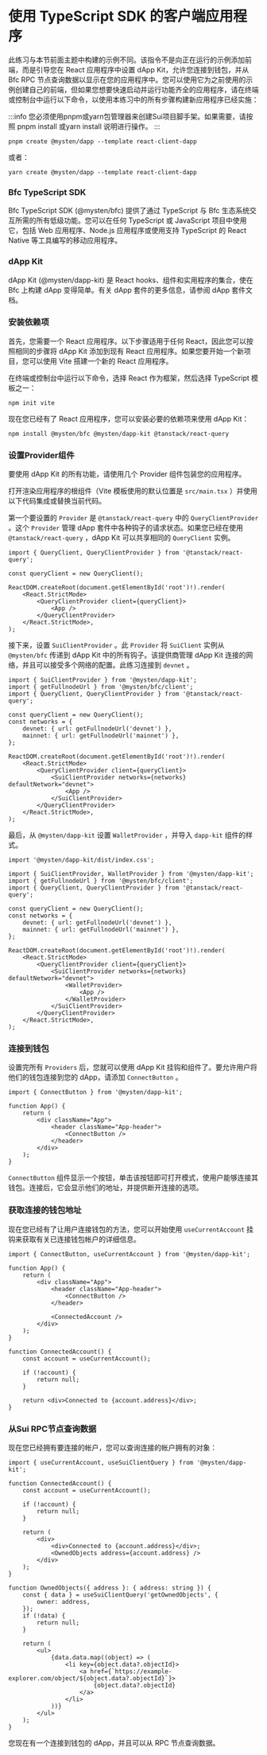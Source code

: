 # 使用 TypeScript SDK 的客户端应用程序

此练习与本节前面主题中构建的示例不同。该指令不是向正在运行的示例添加前端，而是引导您在 React 应用程序中设置 dApp Kit，允许您连接到钱包，并从 Bfc RPC 节点查询数据以显示在您的应用程序中。您可以使用它为之前使用的示例创建自己的前端，但如果您想要快速启动并运行功能齐全的应用程序，请在终端或控制台中运行以下命令，以使用本练习中的所有步骤构建新应用程序已经实施：

:::info
您必须使用pnpm或yarn包管理器来创建Sui项目脚手架。如果需要，请按照 pnpm install 或yarn install 说明进行操作。
:::

```
pnpm create @mysten/dapp --template react-client-dapp
```

或者：

```
yarn create @mysten/dapp --template react-client-dapp
```

### Bfc TypeScript SDK

Bfc TypeScript SDK (@mysten/bfc) 提供了通过 TypeScript 与 Bfc 生态系统交互所需的所有低级功能。您可以在任何 TypeScript 或 JavaScript 项目中使用它，包括 Web 应用程序、Node.js 应用程序或使用支持 TypeScript 的 React Native 等工具编写的移动应用程序。

### dApp Kit

dApp Kit (@mysten/dapp-kit) 是 React hooks、组件和实用程序的集合，使在 Bfc 上构建 dApp 变得简单。有关 dApp 套件的更多信息，请参阅 dApp 套件文档。

### 安装依赖项​

首先，您需要一个 React 应用程序。以下步骤适用于任何 React，因此您可以按照相同的步骤将 dApp Kit 添加到现有 React 应用程序。如果您要开始一个新项目，您可以使用 Vite 搭建一个新的 React 应用程序。

在终端或控制台中运行以下命令，选择 React 作为框架，然后选择 TypeScript 模板之一：

```
npm init vite
```

现在您已经有了 React 应用程序，您可以安装必要的依赖项来使用 dApp Kit：

```
npm install @mysten/bfc @mysten/dapp-kit @tanstack/react-query
```

### 设置Provider组件​

要使用 dApp Kit 的所有功能，请使用几个 Provider 组件包装您的应用程序。

打开渲染应用程序的根组件（Vite 模板使用的默认位置是 `src/main.tsx` ）并使用以下代码集成或替换当前代码。

第一个要设置的 `Provider` 是 `@tanstack/react-query` 中的 `QueryClientProvider` 。这个 `Provider` 管理 dApp 套件中各种钩子的请求状态。如果您已经在使用 `@tanstack/react-query` ，dApp Kit 可以共享相同的 `QueryClient` 实例。

```
import { QueryClient, QueryClientProvider } from '@tanstack/react-query';

const queryClient = new QueryClient();

ReactDOM.createRoot(document.getElementById('root')!).render(
	<React.StrictMode>
		<QueryClientProvider client={queryClient}>
			<App />
		</QueryClientProvider>
	</React.StrictMode>,
);
```

接下来，设置 `SuiClientProvider` 。此 `Provider` 将 `SuiClient` 实例从 `@mysten/bfc` 传递到 dApp Kit 中的所有钩子。该提供商管理 dApp Kit 连接的网络，并且可以接受多个网络的配置。此练习连接到 `devnet` 。

```
import { SuiClientProvider } from '@mysten/dapp-kit';
import { getFullnodeUrl } from '@mysten/bfc/client';
import { QueryClient, QueryClientProvider } from '@tanstack/react-query';

const queryClient = new QueryClient();
const networks = {
	devnet: { url: getFullnodeUrl('devnet') },
	mainnet: { url: getFullnodeUrl('mainnet') },
};

ReactDOM.createRoot(document.getElementById('root')!).render(
	<React.StrictMode>
		<QueryClientProvider client={queryClient}>
			<SuiClientProvider networks={networks} defaultNetwork="devnet">
				<App />
			</SuiClientProvider>
		</QueryClientProvider>
	</React.StrictMode>,
);
```

最后，从 `@mysten/dapp-kit` 设置 `WalletProvider` ，并导入 `dapp-kit` 组件的样式。

```
import '@mysten/dapp-kit/dist/index.css';

import { SuiClientProvider, WalletProvider } from '@mysten/dapp-kit';
import { getFullnodeUrl } from '@mysten/bfc/client';
import { QueryClient, QueryClientProvider } from '@tanstack/react-query';

const queryClient = new QueryClient();
const networks = {
	devnet: { url: getFullnodeUrl('devnet') },
	mainnet: { url: getFullnodeUrl('mainnet') },
};

ReactDOM.createRoot(document.getElementById('root')!).render(
	<React.StrictMode>
		<QueryClientProvider client={queryClient}>
			<SuiClientProvider networks={networks} defaultNetwork="devnet">
				<WalletProvider>
					<App />
				</WalletProvider>
			</SuiClientProvider>
		</QueryClientProvider>
	</React.StrictMode>,
);
```

### 连接到钱包​

设置完所有 `Providers` 后，您就可以使用 dApp Kit 挂钩和组件了。要允许用户将他们的钱包连接到您的 dApp，请添加 `ConnectButton` 。

```
import { ConnectButton } from '@mysten/dapp-kit';

function App() {
	return (
		<div className="App">
			<header className="App-header">
				<ConnectButton />
			</header>
		</div>
	);
}
```

`ConnectButton` 组件显示一个按钮，单击该按钮即可打开模式，使用户能够连接其钱包。连接后，它会显示他们的地址，并提供断开连接的选项。

### 获取连接的钱包地址​

现在您已经有了让用户连接钱包的方法，您可以开始使用 `useCurrentAccount` 挂钩来获取有关已连接钱包帐户的详细信息。

```
import { ConnectButton, useCurrentAccount } from '@mysten/dapp-kit';

function App() {
	return (
		<div className="App">
			<header className="App-header">
				<ConnectButton />
			</header>

			<ConnectedAccount />
		</div>
	);
}

function ConnectedAccount() {
	const account = useCurrentAccount();

	if (!account) {
		return null;
	}

	return <div>Connected to {account.address}</div>;
}
```

### 从Sui RPC节点查询数据​

现在您已经拥有要连接的帐户，您可以查询连接的帐户拥有的对象：

```
import { useCurrentAccount, useSuiClientQuery } from '@mysten/dapp-kit';

function ConnectedAccount() {
	const account = useCurrentAccount();

	if (!account) {
		return null;
	}

	return (
		<div>
			<div>Connected to {account.address}</div>;
			<OwnedObjects address={account.address} />
		</div>
	);
}

function OwnedObjects({ address }: { address: string }) {
	const { data } = useSuiClientQuery('getOwnedObjects', {
		owner: address,
	});
	if (!data) {
		return null;
	}

	return (
		<ul>
			{data.data.map((object) => (
				<li key={object.data?.objectId}>
					<a href={`https://example-explorer.com/object/${object.data?.objectId}`}>
						{object.data?.objectId}
					</a>
				</li>
			))}
		</ul>
	);
}
```

您现在有一个连接到钱包的 dApp，并且可以从 RPC 节点查询数据。
